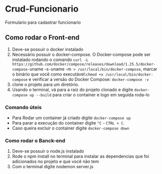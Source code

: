 # Crud-Funcionario
Formulario para cadastrar funcionario

## Como rodar o Front-end
1. Deve-se possuir o docker instalado
2. Necessário possuir o docker-compose. O Docker-compose pode ser instalado rodando o comando `curl -L https://github.com/docker/compose/releases/download/1.25.5/docker-compose-`uname -s`-`uname -m` > /usr/local/bin/docker-compose`, marcar o binário que você como executável:`chmod +x /usr/local/bin/docker-compose` e verificar a versão do Docker Compose: `docker-compose -v`
3. clone o projeto para um diretório.
4. Usando o terminal, vá para a raiz do projeto clonado e digite `docker-compose up --build` para criar o container e logo em seguida roda-lo

### Comando úteis
* Para  Rodar um container já criado digite  `docker-compose up`
* Para parar a execução do container digite `^C` - `CTRL + C`.
* Caso queira excluir o container digite   `docker-compose down`

### Como rodar o Banck-end
1. Deve-se possuir o node.js instalado
2. Rode o npm install no terminal para instalar as dependencias que foi adicionados no projeto e que você não tem
3. Com o terminal digite nodemon server.js



